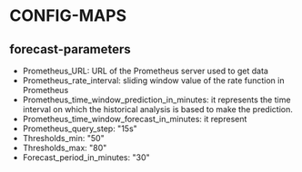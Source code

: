 # CONFIG-MAPS

## forecast-parameters
- Prometheus_URL: URL of the Prometheus server used to get data
- Prometheus_rate_interval: sliding window value of the rate function in Prometheus
- Prometheus_time_window_prediction_in_minutes: it represents the time interval on which the historical analysis is based to make the prediction.
- Prometheus_time_window_forecast_in_minutes: it represent 
- Prometheus_query_step: "15s"
- Thresholds_min: "50"
- Thresholds_max: "80"
- Forecast_period_in_minutes: "30"